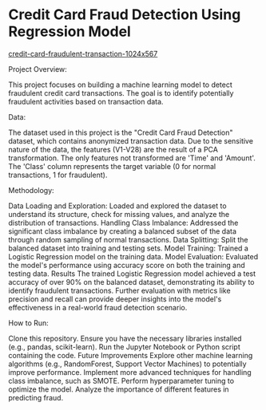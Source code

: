 # Credit Card Fraud Detection Using Regression Model
[credit-card-fraudulent-transaction-1024x567](https://github.com/user-attachments/assets/9ebd306f-3cfb-43f7-a44a-dd02dfc86cf6)

Project Overview: 

This project focuses on building a machine learning model to detect fraudulent credit card transactions. The goal is to identify potentially fraudulent activities based on transaction data.

Data:

The dataset used in this project is the "Credit Card Fraud Detection" dataset, which contains anonymized transaction data. Due to the sensitive nature of the data, the features (V1-V28) are the result of a PCA transformation. The only features not transformed are 'Time' and 'Amount'. The 'Class' column represents the target variable (0 for normal transactions, 1 for fraudulent).

Methodology:

Data Loading and Exploration: Loaded and explored the dataset to understand its structure, check for missing values, and analyze the distribution of transactions.
Handling Class Imbalance: Addressed the significant class imbalance by creating a balanced subset of the data through random sampling of normal transactions.
Data Splitting: Split the balanced dataset into training and testing sets.
Model Training: Trained a Logistic Regression model on the training data.
Model Evaluation: Evaluated the model's performance using accuracy score on both the training and testing data.
Results
The trained Logistic Regression model achieved a test accuracy of over 90% on the balanced dataset, demonstrating its ability to identify fraudulent transactions. Further evaluation with metrics like precision and recall can provide deeper insights into the model's effectiveness in a real-world fraud detection scenario.

How to Run:

Clone this repository.
Ensure you have the necessary libraries installed (e.g., pandas, scikit-learn).
Run the Jupyter Notebook or Python script containing the code.
Future Improvements
Explore other machine learning algorithms (e.g., RandomForest, Support Vector Machines) to potentially improve performance.
Implement more advanced techniques for handling class imbalance, such as SMOTE.
Perform hyperparameter tuning to optimize the model.
Analyze the importance of different features in predicting fraud.
